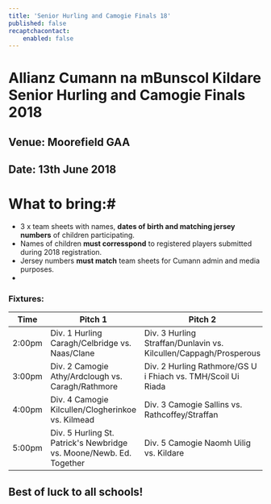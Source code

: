 ```yaml
---
title: 'Senior Hurling and Camogie Finals 18'
published: false
recaptchacontact:
    enabled: false
---
```


# Allianz Cumann na mBunscol Kildare Senior Hurling and Camogie Finals 2018
## Venue: Moorefield GAA
## Date: 13th June 2018

# What to bring:#
* 3 x team sheets with names, **dates of birth and matching jersey numbers** of children participating.
* Names of children **must corresspond** to registered players submitted during 2018 registration.
* Jersey numbers **must match** team sheets for Cumann admin and media purposes.
* 
### Fixtures:
Time | Pitch 1 | Pitch 2 | Pitch 3
--- | --- | --- | ---
2:00pm | Div. 1 Hurling Caragh/Celbridge vs. Naas/Clane  | Div. 3 Hurling Straffan/Dunlavin vs. Kilcullen/Cappagh/Prosperous
3:00pm | Div. 2 Camogie Athy/Ardclough vs. Caragh/Rathmore | Div. 2 Hurling Rathmore/GS U	i Fhiach vs. TMH/Scoil Ui Riada | Div. 4 Hurling GS Chill Dara vs. Rathangan/Kildare 
4:00pm | Div. 4 Camogie Kilcullen/Clogherinkoe vs. Kilmead | Div. 3 Camogie Sallins vs. Rathcoffey/Straffan | Div. 1 Camogie Clane vs. Naas/Maynooth
5:00pm | Div. 5 Hurling St. Patrick's Newbridge vs. Moone/Newb. Ed. Together | Div. 5 Camogie Naomh Uilig vs. Kildare

## Best of luck to all schools! ##